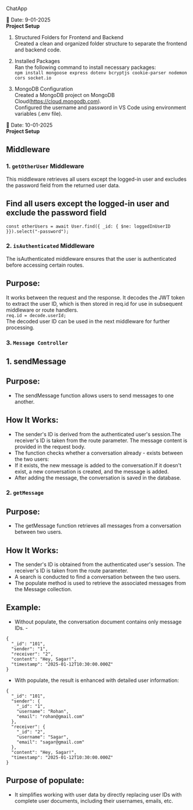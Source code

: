 ChatApp  

📅 Date: 9-01-2025  
**Project Setup**  

1) Structured Folders for Frontend and Backend  
Created a clean and organized folder structure to separate the frontend and backend code.  

2) Installed Packages  
Ran the following command to install necessary packages:  
```npm install mongoose express dotenv bcryptjs cookie-parser nodemon cors socket.io```  

3) MongoDB Configuration  
  Created a MongoDB project on MongoDB Cloud(https://cloud.mongodb.com).  
  Configured the username and password in VS Code using environment variables (.env file).  

📅 Date: 10-01-2025  
**Project Setup**  
## Middleware
### 1. `getOtherUser` Middleware
This middleware retrieves all users except the logged-in user and excludes the password field from the returned user data.
## Find all users except the logged-in user and exclude the password field
```const otherUsers = await User.find({ _id: { $ne: loggedInUserID }}).select("-password");```
### 2. `isAuthenticated` Middleware
The isAuthenticated middleware ensures that the user is authenticated before accessing certain routes.
## Purpose:  
It works between the request and the response. It decodes the JWT token to extract the user ID, which is then stored in req.id for use in subsequent middleware or route handlers.  
```req.id = decode.userId;```  
The decoded user ID can be used in the next middleware for further processing.

### 3. `Message Controller`
## 1. sendMessage   
## Purpose:
- The sendMessage function allows users to send messages to one another.  

## How It Works:
  - The sender's ID is derived from the authenticated user's session.The receiver's ID is taken from the route parameter.    The message content is provided in the request body.  
- The function checks whether a conversation already - exists between the two users:  
- If it exists, the new message is added to the conversation.If it doesn't exist, a new conversation is created, and the message is added.  
- After adding the message, the conversation is saved in the database. 

### 2. `getMessage`
## Purpose:
- The getMessage function retrieves all messages from a conversation between two users.

## How It Works:
- The sender's ID is obtained from the authenticated user's session. The receiver's ID is taken from the route parameter.  
- A search is conducted to find a conversation between the two users.  
- The populate method is used to retrieve the associated messages from the Message collection. 

## Example: 
- Without populate, the conversation document contains only message IDs.  - 
```
{
  "_id": "101",
  "sender": "1",
  "receiver": "2",
  "content": "Hey, Sagar!",
  "timestamp": "2025-01-12T10:30:00.000Z"
} 
```
- With populate, the result is enhanced with detailed user information:
```
{
  "_id": "101",
  "sender": {
    "_id": "1",
    "username": "Rohan",
    "email": "rohan@gmail.com"
  },
  "receiver": {
    "_id": "2",
    "username": "Sagar",
    "email": "sagar@gmail.com"
  },
  "content": "Hey, Sagar!",
  "timestamp": "2025-01-12T10:30:00.000Z"
}
```
## Purpose of populate: 
- It simplifies working with user data by directly replacing user IDs with complete user documents, including their usernames, emails, etc.